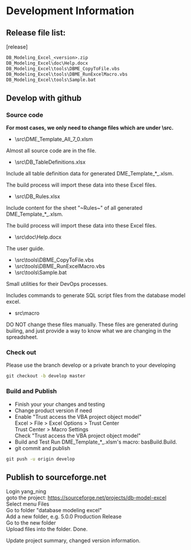 # Development Information

## Release file list:

[release]

```txt
DB_Modeling_Excel_<version>.zip
DB_Modeling_Excel\doc\Help.docx
DB_Modeling_Excel\tools\DBME_CopyToFile.vbs
DB_Modeling_Excel\tools\DBME_RunExcelMacro.vbs
DB_Modeling_Excel\tools\Sample.bat
```

## Develop with github

### Source code

**For most cases, we only need to change files which are under \src\.**

- \src\DME_Template_All_7_0.xlsm

Almost all source code are in the file.

- \src\DB_TableDefinitions.xlsx

Include all table definition data for generated DME_Template_*_<version>.xlsm.

The build process will import these data into these Excel files.

- \src\DB_Rules.xlsx

Include content for the sheet "~Rules~" of all generated DME_Template_*_<version>.xlsm.

The build process will import these data into these Excel files.

- \src\doc\Help.docx

The user guide.

- \src\tools\DBME_CopyToFile.vbs
- \src\tools\DBME_RunExcelMacro.vbs
- \src\tools\Sample.bat

Small utilities for their DevOps processes.

Includes commands to generate SQL script files from the database model excel.

- src\macro

DO NOT change these files manually. These files are generated during builing, and just provide a way to know what we are changing in the spreadsheet.

### Check out
Please use the branch develop or a private branch to your developing

```bat
git checkout -b develop master
```

### Build and Publish

- Finish your your changes and testing
- Change product version if need
- Enable "Trust access the VBA project object model"  
  Excel > File > Excel Options > Trust Center  
  Trust Center > Macro Settings  
  Check "Trust access the VBA project object model"  
- Build and Test
  Run DME_Template_*_<version>.xlsm's macro: basBuild.Build.
- git commit and publish

```bat
git push -u origin develop
```

## Publish to sourceforge.net

Login yang_ning  
goto the project: https://sourceforge.net/projects/db-model-excel  
Select menu Files  
Go to folder "database modeling excel"  
Add a new folder, e.g. 5.0.0 Production Release  
Go to the new folder  
Upload files into the folder. Done.  

Update project summary, changed version information.
